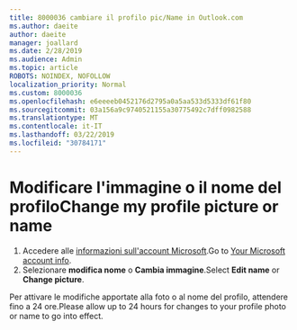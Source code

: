 ```yaml
---
title: 8000036 cambiare il profilo pic/Name in Outlook.com
ms.author: daeite
author: daeite
manager: joallard
ms.date: 2/28/2019
ms.audience: Admin
ms.topic: article
ROBOTS: NOINDEX, NOFOLLOW
localization_priority: Normal
ms.custom: 8000036
ms.openlocfilehash: e6eeeeb0452176d2795a0a5aa533d5333df61f80
ms.sourcegitcommit: 03a156a9c9740521155a30775492c7dff0982588
ms.translationtype: MT
ms.contentlocale: it-IT
ms.lasthandoff: 03/22/2019
ms.locfileid: "30784171"
---
```

# <a name="change-my-profile-picture-or-name"></a><span data-ttu-id="5e65e-102">Modificare l'immagine o il nome del profilo</span><span class="sxs-lookup"><span data-stu-id="5e65e-102">Change my profile picture or name</span></span>

1. <span data-ttu-id="5e65e-103">Accedere alle [informazioni sull'account Microsoft](https://go.microsoft.com/fwlink/p/?linkid=860841).</span><span class="sxs-lookup"><span data-stu-id="5e65e-103">Go to [Your Microsoft account info](https://go.microsoft.com/fwlink/p/?linkid=860841).</span></span>
1. <span data-ttu-id="5e65e-104">Selezionare **modifica nome** o **Cambia immagine**.</span><span class="sxs-lookup"><span data-stu-id="5e65e-104">Select **Edit name** or **Change picture**.</span></span>

<span data-ttu-id="5e65e-105">Per attivare le modifiche apportate alla foto o al nome del profilo, attendere fino a 24 ore.</span><span class="sxs-lookup"><span data-stu-id="5e65e-105">Please allow up to 24 hours for changes to your profile photo or name to go into effect.</span></span>